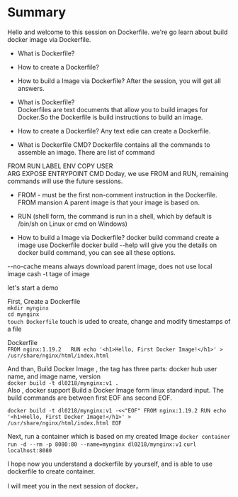 # Summary 
Hello and welcome to this session on Dockerfile. we're go learn about build docker image via Dockerfile.
- What is Dockerfile? 
- How to create a Dockerfile?
- How to build a Image via Dockerfile?
After the session, you will get all answers.

- What is Dockerfile?   
Dockerfiles are text documents that allow you to build images for Docker.So the Dockerfile is build instructions to build an image. 
- How to create a Dockerfile?
Any text edie can create a Dockerfile.
- What is Dockerfile CMD? 
Dockerfile contains all the commands  to assemble an image.
There are list of command

FROM 
RUN 
LABEL 
ENV
COPY
USER  
ARG
EXPOSE 
ENTRYPOINT 
CMD
Doday, we use FROM and RUN, remaining commands will use the future sessions. 
- FROM - must be the first non-comment instruction in the Dockerfile. FROM mansion A parent image is that your image is based on.
   
- RUN  (shell form, the command is run in a shell, which by default is /bin/sh on Linux or cmd  on Windows)

- How to build a Image via Dockerfile?
docker build command  create a image use Dockerfile
docker build --help  will give you the details on docker build command,
you can see all these options.

--no-cache means always download parent image, does not use local image cash
-t tage of image

let's start a demo   

First,  Create a Dockerfile  
`mkdir mynginx`   
`cd mynginx`  
`touch Dockerfile` touch is uded to create, change and modify timestamps of a file  

Dockerfile    
`FROM nginx:1.19.2  
  RUN echo '<h1>Hello, First Docker Image!</h1>' > /usr/share/nginx/html/index.html`

And than,  Build  Docker Image  , the tag has three parts: docker hub user name, and image name, version      	
`docker build -t dl0218/mynginx:v1 .`   
Also , docker support Build a Docker Image form linux standard input. The build commands are between first EOF ans second EOF.

`docker build -t dl0218/mynginx:v1 -<<"EOF"
FROM nginx:1.19.2
RUN echo '<h1>Hello, First Docker Image!</h1>' > /usr/share/nginx/html/index.html
EOF`

Next, run a container which is based on my created  Image
`docker container run -d --rm -p 8080:80 --name=mynginx dl0218/mynginx:v1`
`curl localhost:8080`


I hope  now you understand a dockerfile by yourself, and is able to use dockerfile to create container.



I will meet you in the next session of docker， 
